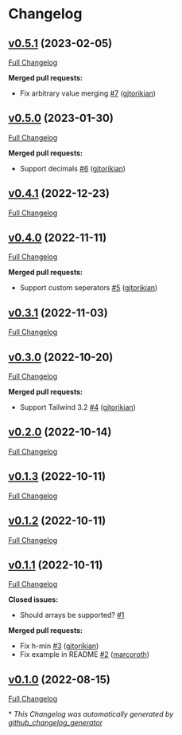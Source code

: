 # Changelog

## [v0.5.1](https://github.com/gjtorikian/tailwind_merge/tree/v0.5.1) (2023-02-05)

[Full Changelog](https://github.com/gjtorikian/tailwind_merge/compare/v0.5.0...v0.5.1)

**Merged pull requests:**

- Fix arbitrary value merging [\#7](https://github.com/gjtorikian/tailwind_merge/pull/7) ([gjtorikian](https://github.com/gjtorikian))

## [v0.5.0](https://github.com/gjtorikian/tailwind_merge/tree/v0.5.0) (2023-01-30)

[Full Changelog](https://github.com/gjtorikian/tailwind_merge/compare/v0.4.1...v0.5.0)

**Merged pull requests:**

- Support decimals [\#6](https://github.com/gjtorikian/tailwind_merge/pull/6) ([gjtorikian](https://github.com/gjtorikian))

## [v0.4.1](https://github.com/gjtorikian/tailwind_merge/tree/v0.4.1) (2022-12-23)

[Full Changelog](https://github.com/gjtorikian/tailwind_merge/compare/v0.4.0...v0.4.1)

## [v0.4.0](https://github.com/gjtorikian/tailwind_merge/tree/v0.4.0) (2022-11-11)

[Full Changelog](https://github.com/gjtorikian/tailwind_merge/compare/v0.3.1...v0.4.0)

**Merged pull requests:**

- Support custom seperators [\#5](https://github.com/gjtorikian/tailwind_merge/pull/5) ([gjtorikian](https://github.com/gjtorikian))

## [v0.3.1](https://github.com/gjtorikian/tailwind_merge/tree/v0.3.1) (2022-11-03)

[Full Changelog](https://github.com/gjtorikian/tailwind_merge/compare/v0.3.0...v0.3.1)

## [v0.3.0](https://github.com/gjtorikian/tailwind_merge/tree/v0.3.0) (2022-10-20)

[Full Changelog](https://github.com/gjtorikian/tailwind_merge/compare/v0.2.0...v0.3.0)

**Merged pull requests:**

- Support Tailwind 3.2 [\#4](https://github.com/gjtorikian/tailwind_merge/pull/4) ([gjtorikian](https://github.com/gjtorikian))

## [v0.2.0](https://github.com/gjtorikian/tailwind_merge/tree/v0.2.0) (2022-10-14)

[Full Changelog](https://github.com/gjtorikian/tailwind_merge/compare/v0.1.3...v0.2.0)

## [v0.1.3](https://github.com/gjtorikian/tailwind_merge/tree/v0.1.3) (2022-10-11)

[Full Changelog](https://github.com/gjtorikian/tailwind_merge/compare/v0.1.2...v0.1.3)

## [v0.1.2](https://github.com/gjtorikian/tailwind_merge/tree/v0.1.2) (2022-10-11)

[Full Changelog](https://github.com/gjtorikian/tailwind_merge/compare/v0.1.1...v0.1.2)

## [v0.1.1](https://github.com/gjtorikian/tailwind_merge/tree/v0.1.1) (2022-10-11)

[Full Changelog](https://github.com/gjtorikian/tailwind_merge/compare/v0.1.0...v0.1.1)

**Closed issues:**

- Should arrays be supported? [\#1](https://github.com/gjtorikian/tailwind_merge/issues/1)

**Merged pull requests:**

- Fix h-min [\#3](https://github.com/gjtorikian/tailwind_merge/pull/3) ([gjtorikian](https://github.com/gjtorikian))
- Fix example in README [\#2](https://github.com/gjtorikian/tailwind_merge/pull/2) ([marcoroth](https://github.com/marcoroth))

## [v0.1.0](https://github.com/gjtorikian/tailwind_merge/tree/v0.1.0) (2022-08-15)

[Full Changelog](https://github.com/gjtorikian/tailwind_merge/compare/e748f00d53e86ece8ce2543735f3327cb30c1959...v0.1.0)



\* *This Changelog was automatically generated by [github_changelog_generator](https://github.com/github-changelog-generator/github-changelog-generator)*
